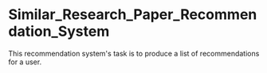 # Similar_Research_Paper_Recommendation_System
This recommendation system's task is to produce a list of recommendations for a user.
